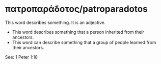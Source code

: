 # πατροπαράδοτος/patroparadotos
This word describes something. It is an adjective.
* This word describes something that a person inherited from their ancestors.
* This word can describe something that a group of people learned from their ancestors.

See: 1 Peter 1:18
